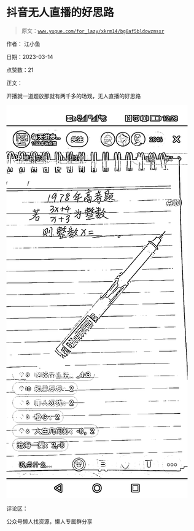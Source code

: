 # 抖音无人直播的好思路

> 原文：[`www.yuque.com/for_lazy/xkrm14/bg8af5bldowzmsxr`](https://www.yuque.com/for_lazy/xkrm14/bg8af5bldowzmsxr)



作者： 江小鱼



日期：2023-03-14



点赞数：21



正文：



开播就一道题放那就有两千多的场观，无人直播的好思路



![](img/a23d1214108e6a2e7ed2c03b247eded8.png)



评论区：



公众号懒人找资源，懒人专属群分享

